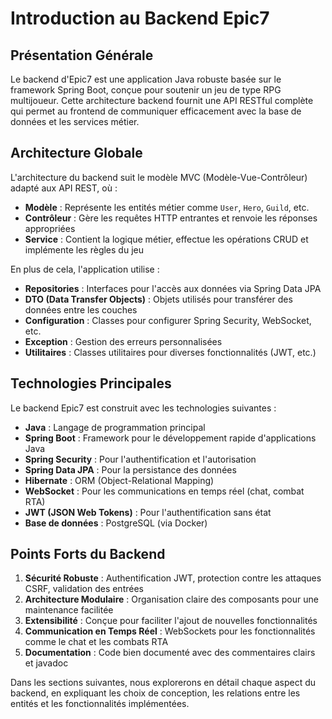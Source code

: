 # Introduction au Backend Epic7

## Présentation Générale

Le backend d'Epic7 est une application Java robuste basée sur le framework Spring Boot, conçue pour soutenir un jeu de type RPG multijoueur. Cette architecture backend fournit une API RESTful complète qui permet au frontend de communiquer efficacement avec la base de données et les services métier.

## Architecture Globale

L'architecture du backend suit le modèle MVC (Modèle-Vue-Contrôleur) adapté aux API REST, où :

- **Modèle** : Représente les entités métier comme `User`, `Hero`, `Guild`, etc.
- **Contrôleur** : Gère les requêtes HTTP entrantes et renvoie les réponses appropriées
- **Service** : Contient la logique métier, effectue les opérations CRUD et implémente les règles du jeu

En plus de cela, l'application utilise :

- **Repositories** : Interfaces pour l'accès aux données via Spring Data JPA
- **DTO (Data Transfer Objects)** : Objets utilisés pour transférer des données entre les couches
- **Configuration** : Classes pour configurer Spring Security, WebSocket, etc.
- **Exception** : Gestion des erreurs personnalisées
- **Utilitaires** : Classes utilitaires pour diverses fonctionnalités (JWT, etc.)

## Technologies Principales

Le backend Epic7 est construit avec les technologies suivantes :

- **Java** : Langage de programmation principal
- **Spring Boot** : Framework pour le développement rapide d'applications Java
- **Spring Security** : Pour l'authentification et l'autorisation
- **Spring Data JPA** : Pour la persistance des données
- **Hibernate** : ORM (Object-Relational Mapping)
- **WebSocket** : Pour les communications en temps réel (chat, combat RTA)
- **JWT (JSON Web Tokens)** : Pour l'authentification sans état
- **Base de données** : PostgreSQL (via Docker)

## Points Forts du Backend

1. **Sécurité Robuste** : Authentification JWT, protection contre les attaques CSRF, validation des entrées
2. **Architecture Modulaire** : Organisation claire des composants pour une maintenance facilitée
3. **Extensibilité** : Conçue pour faciliter l'ajout de nouvelles fonctionnalités
4. **Communication en Temps Réel** : WebSockets pour les fonctionnalités comme le chat et les combats RTA
5. **Documentation** : Code bien documenté avec des commentaires clairs et javadoc

Dans les sections suivantes, nous explorerons en détail chaque aspect du backend, en expliquant les choix de conception, les relations entre les entités et les fonctionnalités implémentées.
